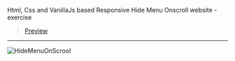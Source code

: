 Html, Css and VanillaJs based Responsive Hide Menu Onscroll website - exercise
> [Preview](https://r4nd3l.github.io/HideMenuOnScrool/)
---

![HideMenuOnScrool](https://github.com/r4nd3l/HideMenuOnScrool/blob/master/img/sample.gif)
